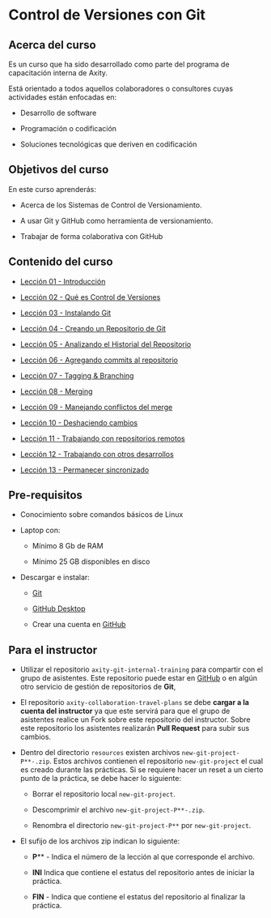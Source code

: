 # Control de Versiones con Git

## Acerca del curso
Es un curso que ha sido desarrollado como parte del programa de capacitación interna de Axity.

Está orientado a todos aquellos colaboradores o consultores cuyas actividades están enfocadas en:

 - Desarrollo de software

 - Programación o codificación

 - Soluciones tecnológicas que deriven en codificación

## Objetivos del curso

En este curso aprenderás:

- Acerca de los Sistemas de Control de Versionamiento.

 - A usar Git y GitHub como herramienta de versionamiento.

- Trabajar de forma colaborativa con GitHub

## Contenido del curso

 - [Lección 01 - Introducción](Lecci%C3%B3n%2001%20-%20Introducci%C3%B3n.md)

 - [Lección 02 - Qué es Control de Versiones](Lecci%C3%B3n%2002%20-%20Qu%C3%A9%20es%20Control%20de%20Versiones.md)

 - [Lección 03 - Instalando Git](Lecci%C3%B3n%2003%20-%20Instalando%20Git.md)

 - [Lección 04 - Creando un Repositorio de Git](Lecci%C3%B3n%2004%20-%20Creando%20un%20Repositorio%20de%20Git.md)

 - [Lección 05 - Analizando el Historial del Repositorio](Lecci%C3%B3n%2005%20-%20Analizando%20el%20Historial%20del%20Repositorio.md)

 - [Lección 06 - Agregando commits al repositorio](Lecci%C3%B3n%2006%20-%20Agregando%20commits%20al%20repositorio.md)

 - [Lección 07 - Tagging & Branching](Lecci%C3%B3n%2007%20-%20Tagging%20&%20Branching.md)

 - [Lección 08 - Merging](Lecci%C3%B3n%2008%20-%20Merging.md)

 - [Lección 09 - Manejando conflictos del merge](Lecci%C3%B3n%2009%20-%20Manejando%20conflictos%20del%20merge.md)

 - [Lección 10 - Deshaciendo cambios](Lecci%C3%B3n%2010%20-%20Deshaciendo%20cambios.md)

 - [Lección 11 - Trabajando con repositorios remotos](Lecci%C3%B3n%2011%20-%20Trabajando%20con%20repositorios%20remotos.md)

 - [Lección 12 - Trabajando con otros desarrollos](Lecci%C3%B3n%2012%20-%20Trabajando%20con%20otros%20desarrollos.md#trabajando-con-otros-desarrollos)

 - [Lección 13 - Permanecer sincronizado](Lecci%C3%B3n%2013%20-%20Permanecer%20sincronizado.md#permanecer-sincronizado-con-un-repositorio-remoto)

## Pre-requisitos

 - Conocimiento sobre comandos básicos de Linux

 -   Laptop con:

	    - Mínimo 8 Gb de RAM

	    - Mínimo 25 GB disponibles en disco

- Descargar e instalar:
	
	- [Git](https://git-scm.com/downloads)

	- [GitHub Desktop](https://desktop.github.com/)

  - Crear una cuenta en [GitHub](https://github.com/)

## Para el instructor

- Utilizar el repositorio `axity-git-internal-training` para compartir con el grupo de asistentes. Este repositorio puede estar en [GitHub](https://github.com) o en algún otro servicio de gestión de repositorios de **Git**,

- El repositorio `axity-collaboration-travel-plans` se debe **cargar a la cuenta del instructor** ya que este servirá para que el grupo de asistentes realice un Fork sobre este repositorio del instructor. Sobre este repositorio los asistentes realizarán **Pull Request** para subir sus cambios.

- Dentro del directorio `resources` existen archivos `new-git-project-P**-.zip`. Estos archivos contienen el repositorio `new-git-project` el cual es creado durante las prácticas. Si se requiere hacer un reset a un cierto punto de la práctica, se debe hacer lo siguiente:

   - Borrar el repositorio local `new-git-project`.

   - Descomprimir el archivo `new-git-project-P**-.zip`.

   - Renombra el directorio `new-git-project-P**` por `new-git-project`.

 - El sufijo de los archivos zip indican lo siguiente:

   - **P**** - Indica el número de la lección al que corresponde el archivo.

   - **INI** Indica que contiene el estatus del repositorio antes de iniciar la práctica.

   - **FIN** - Indica que contiene el estatus del repositorio al finalizar la práctica.
